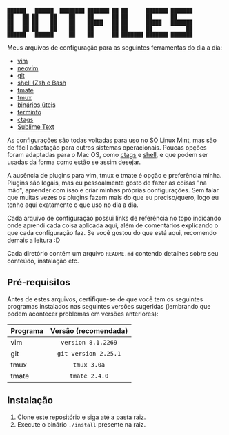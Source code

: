 ```
██████   ██████  ████████ ███████ ██ ██      ███████ ███████
██   ██ ██    ██    ██    ██      ██ ██      ██      ██
██   ██ ██    ██    ██    █████   ██ ██      █████   ███████
██   ██ ██    ██    ██    ██      ██ ██      ██           ██
██████   ██████     ██    ██      ██ ███████ ███████ ███████
```

Meus arquivos de configuração para as seguintes ferramentas do dia a dia:

- [vim](/.vim)
- [neovim](/nvim)
- [git](/git)
- [shell (Zsh e Bash](/sh)
- [tmate](/tmate)
- [tmux](/tmux)
- [binários úteis](/bins)
- [terminfo](/.terminfo)
- [ctags](/.ctags)
- [Sublime Text](/sublime-text)

As configurações são todas voltadas para uso no SO Linux Mint, mas são de fácil
adaptação para outros sistemas operacionais. Poucas opções foram adaptadas para
o Mac OS, como [ctags](/.ctags) e [shell](/sh), e que podem ser usadas da forma
como estão se assim desejar.

A ausência de plugins para vim, tmux e tmate é opção e preferência minha.
Plugins são legais, mas eu pessoalmente gosto de fazer as coisas "na mão",
aprender com isso e criar minhas próprias configurações. Sem falar que muitas
vezes os plugins fazem mais do que eu preciso/quero, logo eu tenho aqui
exatamente o que uso no dia a dia.

Cada arquivo de configuração possui links de referência no topo indicando onde
aprendi cada coisa aplicada aqui, além de comentários explicando o que cada
configuração faz. Se você gostou do que está aqui, recomendo demais a leitura :D

Cada diretório contém um arquivo `README.md` contendo detalhes sobre seu
conteúdo, instalação etc.

## Pré-requisitos

Antes de estes arquivos, certifique-se de que você tem os seguintes programas
instalados nas seguintes versões sugeridas (lembrando que podem acontecer
problemas em versões anteriores):

|Programa|Versão (recomendada)|
|:---|:--:|
|vim|`version 8.1.2269`|
|git|`git version 2.25.1`|
|tmux|`tmux 3.0a`|
|tmate|`tmate 2.4.0`|

## Instalação

1. Clone este repositório e siga até a pasta raiz.
2. Execute o binário `./install` presente na raiz.


